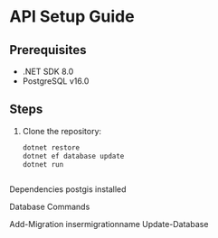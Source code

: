 # API Setup Guide

## Prerequisites
- .NET SDK 8.0
- PostgreSQL v16.0

## Steps
1. Clone the repository:
   ```bash
   dotnet restore
   dotnet ef database update
   dotnet run



Dependencies
postgis installed


Database Commands

Add-Migration insermigrationname
Update-Database 